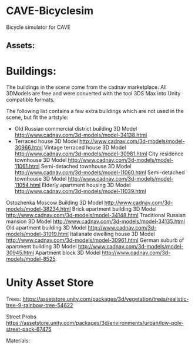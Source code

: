 # CAVE-Bicyclesim
Bicycle simulator for CAVE


## Assets: 

# Buildings: 
The buildings in the scene come from the cadnav marketplace. 
All 3DModels are free and were converted with the tool 3DS Max into Unity compatible formats. 

The following list contains a few extra buildings which are not used in the scene, but fit the artstyle: 

- Old Russian commercial district building 3D Model
http://www.cadnav.com/3d-models/model-34138.html
- Terraced house 3D Model
http://www.cadnav.com/3d-models/model-30966.html
Vintage terraced house 3D Model
http://www.cadnav.com/3d-models/model-30981.html
City residence townhouse 3D Model
http://www.cadnav.com/3d-models/model-11061.html
Semi-detached townhouse 3D Model
http://www.cadnav.com/3d-models/model-11060.html
Semi-detached townhouse 3D Model
http://www.cadnav.com/3d-models/model-11054.html
Elderly apartment housing 3D Model
http://www.cadnav.com/3d-models/model-11039.html

Ostozhenka Moscow Building 3D Model
http://www.cadnav.com/3d-models/model-38234.html
Brick apartment building 3D Model
http://www.cadnav.com/3d-models/model-34148.html
Traditional Russian mansion 3D Model
http://www.cadnav.com/3d-models/model-34135.html
Old apartment building 3D Model
http://www.cadnav.com/3d-models/model-31019.html
Italianate dwelling house 3D Model
http://www.cadnav.com/3d-models/model-30961.html
German suburb of apartment building 3D Model
http://www.cadnav.com/3d-models/model-30945.html
Apartment block 3D Model
http://www.cadnav.com/3d-models/model-8525.


# Unity Asset Store 

Trees: 
https://assetstore.unity.com/packages/3d/vegetation/trees/realistic-tree-9-rainbow-tree-54622

Street Probs 
https://assetstore.unity.com/packages/3d/environments/urban/low-poly-street-pack-67475

Materials: 


